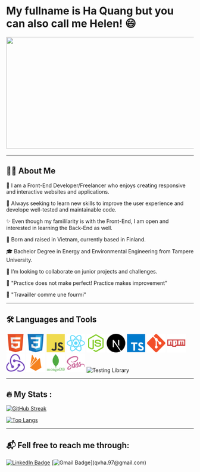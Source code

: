 # My fullname is Ha Quang but you can also call me Helen! :smile:

<div align="center">
  <img src="https://media0.giphy.com/media/hpXdHPfFI5wTABdDx9/giphy.gif?cid=ecf05e47zpydkdezx5wjn4margzlhn9ubsxptlmxjet3o41n&rid=giphy.gif&ct=g" width="600" height="300"/>
</div>

---

## :woman_technologist: About Me

🌱 I am a Front-End Developer/Freelancer who enjoys creating responsive and interactive websites and applications.

🔎 Always seeking to learn new skills to improve the user experience and develope well-tested and maintainable code.

✨ Even though my famililarity is with the Front-End, I am open and interested in learning the Back-End as well.

📍 Born and raised in Vietnam, currently based in Finland.

🎓 Bachelor Degree in Energy and Environmental Engineering from Tampere University.

🤝 I’m looking to collaborate on junior projects and challenges.

💬 "Practice does not make perfect! Practice makes improvement"

💬 "Travailler comme une fourmi"

---

## :hammer_and_wrench: Languages and Tools

<div>
<img src="https://raw.githubusercontent.com/devicons/devicon/1119b9f84c0290e0f0b38982099a2bd027a48bf1/icons/html5/html5-original.svg" title="HTML5" alt="HTML" width="50" height="50"/>

  <img src="https://raw.githubusercontent.com/devicons/devicon/1119b9f84c0290e0f0b38982099a2bd027a48bf1/icons/css3/css3-original.svg"  title="CSS3" alt="CSS" width="50" height="50"/>
  
  <img src="https://raw.githubusercontent.com/devicons/devicon/1119b9f84c0290e0f0b38982099a2bd027a48bf1/icons/javascript/javascript-original.svg" title="JavaScript" alt="JavaScript" width="50" height="50"/>

<img src="https://raw.githubusercontent.com/devicons/devicon/1119b9f84c0290e0f0b38982099a2bd027a48bf1/icons/react/react-original.svg" title="React" alt="React" width="50" height="50"/>

<img src="https://raw.githubusercontent.com/devicons/devicon/1119b9f84c0290e0f0b38982099a2bd027a48bf1/icons/nodejs/nodejs-original.svg" title="NodeJS" alt="NodeJS" width="50" height="50"/>

<img src="https://raw.githubusercontent.com/devicons/devicon/1119b9f84c0290e0f0b38982099a2bd027a48bf1/icons/nextjs/nextjs-original.svg" title="NextJS" alt="NextJS" width="50" height="50"/>

<img src="https://raw.githubusercontent.com/devicons/devicon/1119b9f84c0290e0f0b38982099a2bd027a48bf1/icons/typescript/typescript-original.svg" title="Typescript" alt="Typescript" width="50" height="50"/>

<img src="https://raw.githubusercontent.com/devicons/devicon/1119b9f84c0290e0f0b38982099a2bd027a48bf1/icons/git/git-original.svg" title="Git" alt="Git" width="50" height="50"/>

<img src="https://raw.githubusercontent.com/devicons/devicon/1119b9f84c0290e0f0b38982099a2bd027a48bf1/icons/npm/npm-original-wordmark.svg" title="NPM" alt="NPM" width="50" height="50"/>

<img src="https://raw.githubusercontent.com/devicons/devicon/1119b9f84c0290e0f0b38982099a2bd027a48bf1/icons/redux/redux-original.svg" title="Redux" alt="Redux " width="50" height="50"/>

<img src="https://raw.githubusercontent.com/devicons/devicon/1119b9f84c0290e0f0b38982099a2bd027a48bf1/icons/firebase/firebase-plain.svg" title="Firebase" alt="Firebase" width="50" height="50"/>

<img src="https://raw.githubusercontent.com/devicons/devicon/1119b9f84c0290e0f0b38982099a2bd027a48bf1/icons/mongodb/mongodb-plain-wordmark.svg" title="MongoDB" alt="MongoDB" width="50" height="50"/>

<img src="https://raw.githubusercontent.com/devicons/devicon/1119b9f84c0290e0f0b38982099a2bd027a48bf1/icons/sass/sass-original.svg" title="Sass" alt="Sass" width="50" height="50"/>

<img src="https://testing-library.com/img/octopus-64x64.png" title="Testing Library" alt="Testing Library" width="50" height="50"/>

 </div>

---

## :fire: My Stats :

[![GitHub Streak](http://github-readme-streak-stats.herokuapp.com?user=HelenQuang&theme=elegant&date_format=M%20j%5B%2C%20Y%5D)](https://git.io/streak-stats)

[![Top Langs](https://github-readme-stats.vercel.app/api/top-langs/?username=HelenQuang&layout=compact&theme=vision-friendly-dark)](https://github.com/anuraghazra/github-readme-stats)

---

## :mailbox_with_mail: Fell free to reach me through:

[![LinkedIn Badge](https://img.shields.io/badge/LinkedIn-blue?style=for-the-badge&logo=linkedin&logoColor=white)](www.linkedin.com/in/ha-quang-helen-936651186)
[![Gmail Badge](https://img.shields.io/badge/GMail-red?style=for-the-badge&logo=gmail&logoColor=white")](qvha.97@gmail.com)
